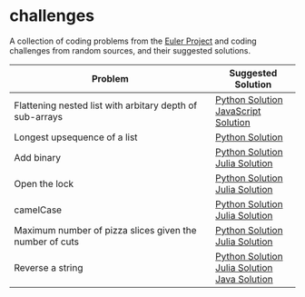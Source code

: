 # challenges
A collection of coding problems from the [Euler Project](https://projecteuler.net/) and coding challenges from random sources, and their suggested solutions. 


| Problem                                                   | Suggested Solution                                     |
| --------------------------------------------------------- | -------------------------------------------------------|
| Flattening nested list with arbitary depth of sub-arrays  | [Python Solution](solutions/flatten_nested_list.py)<br/>[JavaScript Solution](solutions/flatten_nested_list.js)|
|Longest upsequence of a list                               | [Python Solution](solutions/longest_upsequence.py)     |
| Add binary                                                | [Python Solution](solutions/add-binary.py)<br/>[Julia Solution](solutions/add-binary.jl)             |  
| Open the lock                                             | [Python Solution](solutions/open-lock.py)<br/>[Julia Solution](solutions/open-lock.jl)              |
| camelCase                                                 | [Python Solution](solutions/camel_case.py)<br/>[Julia Solution](solutions/camel_case.jl)             |
| Maximum number of pizza slices given the number of cuts   | [Python Solution](solutions/pizza_slices.py)<br/>[Julia Solution](solutions/pizza_slices.jl)           |
| Reverse a string                                          | [Python Solution](solutions/reverse_string.py)<br/>[Julia Solution](solutions/reverse_string.jl)<br/>[Java Solution](solutions/ReverseText.java)           |
